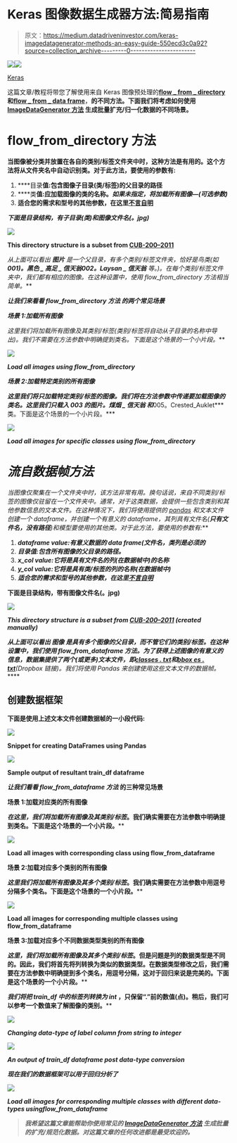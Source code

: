 # Keras 图像数据生成器方法:简易指南

> 原文：<https://medium.datadriveninvestor.com/keras-imagedatagenerator-methods-an-easy-guide-550ecd3c0a92?source=collection_archive---------0----------------------->

[![](img/28c6cc3aff9c2848e20d829253f589b7.png)](http://www.track.datadriveninvestor.com/DDIBeta11-22)![](img/d324547e180a0cbd017336237ff3240b.png)

[Keras](https://keras.io/)

这篇文章/教程将带您了解使用来自 Keras 图像预处理的[**flow _ from _ directory**](https://keras.io/preprocessing/image/)**和[**flow _ from _ data frame**](https://keras.io/preprocessing/image/)**，**的不同方法。下面我们将考虑如何使用 [**ImageDataGenerator 方法**](https://keras.io/preprocessing/image/) **生成批量扩充/归一化数据的不同场景。****

# ****flow_from_directory 方法****

**当图像被分类并放置在各自的类别/标签文件夹中时，这种方法是有用的。这个方法将从文件夹名中自动识别类。对于此方法，要使用的参数有:**

1.  ****目录**值:包含图像子目录(类/标签)的父目录的路径**
2.  ****类**值:应加载图像的类的名称。*如果未指定，将加载所有图像—(可选参数)***
3.  **适合您的需求和型号的其他参数，在这里[不言自明](https://keras.io/preprocessing/image/)**

***下面是目录结构，有子目录(类)和图像文件名(。jpg)***

**![](img/08993427cff8b3f38976b4d34eedf094.png)**

**This directory structure is a subset from [CUB-200–2011](http://www.vision.caltech.edu/visipedia/CUB-200-2011.html)**

**从上面可以看出 ***图片*** 是一个父目录，有多个类别/标签文件夹，恰好是鸟类*(如* ***001)。黑色 _ 高足 _ 信天翁*******002。Laysan _ 信天翁*** *等。)*。在每个类别/标签文件夹中，我们都有相应的图像。在这种设置中，使用 *flow_from_directory 方法*相当简单。***

******让我们来看看 flow_from_directory 方法*** 的两个常见场景***

*****场景 1:加载所有图像*****

***这里我们将*加载所有图像及其类别/标签*(类别/标签将自动从子目录的名称中导出)。我们不需要在方法参数中明确提到类名。下面是这个场景的一个小片段。***

***![](img/67b089779af8fbdbcd84afbbb0d94cc0.png)***

***Load all images using flow_from_directory***

*****场景 2:加载特定类别的所有图像*****

***这里我们将只加载特定类别/标签的图像。我们将在方法参数中传递要加载图像的类名。这里我们只载入 ***003 的图片。煤烟 _ 信天翁*** 和***005。Crested_Auklet*** 类。下面是这个场景的一个小片段。***

***![](img/f1f97e181db58d3fe3c600d3dbab1b18.png)***

***Load all images for specific classes using flow_from_directory***

# ***流自数据帧方法***

***当*图像仅聚集在一个文件夹*中时，该方法非常有用。换句话说，来自不同类别/标签的图像仅驻留在一个文件夹中。*通常，对于这类数据，会提供一些包含类别和其他参数信息的文本文件*。在这种情况下，我们将使用提供的 [pandas](https://pandas.pydata.org/pandas-docs/version/0.21/generated/pandas.DataFrame.html) 和文本文件创建一个 dataframe，并创建一个有意义的 dataframe，其列具有文件名(**只有文件名，没有路径**)和模型要使用的其他类。对于此方法，要使用的参数有:***

1.  *****dataframe** value:有意义数据的 data frame(*文件名，类列是必须的****
2.  *****目录**值:包含所有图像的父目录的路径。***
3.  *****x_col** value:它将是具有文件名的列(在数据帧中)的名称***
4.  *****y_col** value:它将是具有类/标签的列的名称(在数据帧中)***
5.  ***适合您的需求和型号的其他参数，在这里[不言自明](https://keras.io/preprocessing/image/)***

****下面是目录结构，带有图像文件名(。jpg)****

***![](img/27d8932dd0ae5e38d3bf07d700ef3e04.png)***

***This directory structure is a subset from [CUB-200–2011](http://www.vision.caltech.edu/visipedia/CUB-200-2011.html) (created manually)***

***从上面可以看出 ***图像*** 是具有多个图像的父目录，而不管它们的类别/标签。在这种设置中，我们使用 *flow_from_dataframe 方法*。为了获得上述图像的有意义的信息，数据集提供了两个(或更多)文本文件，即[***classes . txt***](https://www.dropbox.com/s/pev7ppoyvchod59/classes.txt?dl=0)和[***bbox es . txt***](https://www.dropbox.com/s/rj9g9d1g83l90tw/bboxes.txt?dl=0)**(Dropbox 链接)。我们将使用 Pandas 来创建使用这些文本文件的数据帧。*****

## ****创建数据框架****

****下面是使用上述文本文件创建数据帧的一小段代码:****

****![](img/54caa586c7bee88dd4a2361fbcd5fe7b.png)****

****Snippet for creating DataFrames using Pandas****

****![](img/1e9fe8d58d0a41e51b61dde9ced31976.png)****

****Sample output of resultant train_df dataframe****

*******让我们看看 flow_from_dataframe 方法*** 的三种常见场景****

******场景 1:加载对应类的所有图像******

****在这里，我们将*加载所有图像及其类别/标签*。**我们确实需要**在方法参数中明确提到类名。下面是这个场景的一个小片段。****

****![](img/ea6c2ba2f6ca73a9cd7704fe4e67d0cd.png)****

****Load all images with corresponding class using flow_from_dataframe****

******场景 2:加载对应多个类别的所有图像******

****这里我们将*加载所有图像及其多个类别/标签*。**我们确实需要**在方法参数中用逗号分隔多个类名。下面是这个场景的一个小片段。****

****![](img/3fceb4b9cdb2f1f4ed51fccc44a0d2a4.png)****

****Load all images for corresponding multiple classes using flow_from_dataframe****

******场景 3:加载对应多个不同数据类型类别的所有图像******

****这里，我们将*加载所有图像及其多个类别/标签*。但是问题是列的数据类型是不同的。因此，我们将首先将列转换为类似的数据类型。在数据类型修改之后，**我们需要**在方法参数中明确提到多个类名，用逗号分隔，这对于回归来说是完美的。下面是这个场景的一个小片段。****

****我们将把 *train_df 中的*标签*列转换为 int* ，只保留“.”前的数值(点)。稍后，我们可以参考一个数值来了解图像的类别。****

***![](img/9d4b4a6944e4dd82ef07e6e7523b9442.png)***

***Changing data-type of label column from string to integer***

***![](img/4515d414521a35b490aecd5e758d32e0.png)***

***An output of train_df dataframe post data-type conversion***

***现在我们的数据框架可以用于回归分析了***

***![](img/412d36d3354958cc38877ea5a7a35b49.png)***

***Load all images for corresponding multiple classes with different data-types usingflow_from_dataframe***

> ***我希望这篇文章能帮助你使用常见的 [**ImageDataGenerator 方法**](https://keras.io/preprocessing/image/) 生成批量的扩充/规范化数据。对这篇文章的任何改进都是最受欢迎的。***